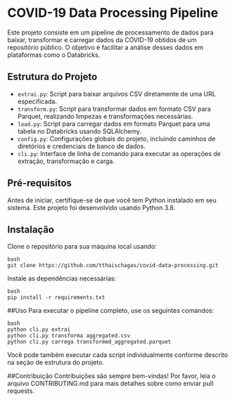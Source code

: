 # COVID-19 Data Processing Pipeline

Este projeto consiste em um pipeline de processamento de dados para baixar, transformar e carregar dados da COVID-19 obtidos de um repositório público. O objetivo é facilitar a análise desses dados em plataformas como o Databricks.

## Estrutura do Projeto

- `extrai.py`: Script para baixar arquivos CSV diretamente de uma URL especificada.
- `transform.py`: Script para transformar dados em formato CSV para Parquet, realizando limpezas e transformações necessárias.
- `load.py`: Script para carregar dados em formato Parquet para uma tabela no Databricks usando SQLAlchemy.
- `config.py`: Configurações globais do projeto, incluindo caminhos de diretórios e credenciais de banco de dados.
- `cli.py`: Interface de linha de comando para executar as operações de extração, transformação e carga.

## Pré-requisitos

Antes de iniciar, certifique-se de que você tem Python instalado em seu sistema. Este projeto foi desenvolvido usando Python 3.8.

## Instalação

Clone o repositório para sua máquina local usando:

```
bash
git clone https://github.com/tthaischagas/covid-data-processing.git
```

Instale as dependências necessárias: 
```
bash
pip install -r requirements.txt
```

##Uso
Para executar o pipeline completo, use os seguintes comandos: 
```
bash
python cli.py extrai
python cli.py transforma aggregated.csv
python cli.py carrega transformed_aggregated.parquet

```
Você pode também executar cada script individualmente conforme descrito na seção de estrutura do projeto.

##Contribuição
Contribuições são sempre bem-vindas! Por favor, leia o arquivo CONTRIBUTING.md para mais detalhes sobre como enviar pull requests.




